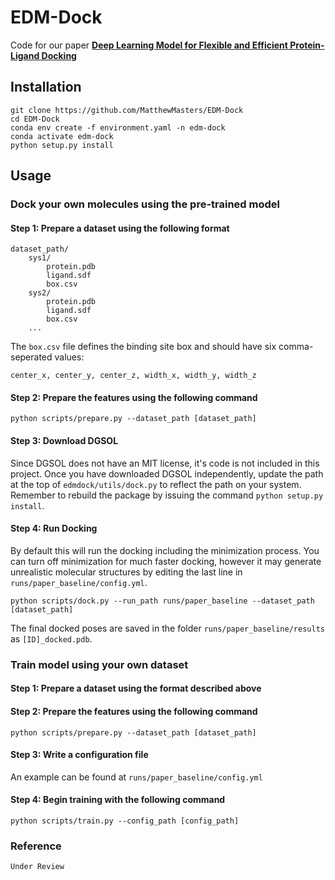 # EDM-Dock

Code for our paper [**Deep Learning Model for Flexible and Efficient Protein-Ligand Docking**]()

## Installation

```
git clone https://github.com/MatthewMasters/EDM-Dock
cd EDM-Dock
conda env create -f environment.yaml -n edm-dock
conda activate edm-dock
python setup.py install
```

## Usage


### Dock your own molecules using the pre-trained model
#### Step 1: Prepare a dataset using the following format
```
dataset_path/
    sys1/
        protein.pdb
        ligand.sdf
        box.csv
    sys2/
        protein.pdb
        ligand.sdf
        box.csv
    ...
```
The `box.csv` file defines the binding site box and should have six comma-seperated values:
```
center_x, center_y, center_z, width_x, width_y, width_z
```
#### Step 2: Prepare the features using the following command
```
python scripts/prepare.py --dataset_path [dataset_path]
```
#### Step 3: Download DGSOL
Since DGSOL does not have an MIT license, it's code is not included in this project.
Once you have downloaded DGSOL independently, update the path at the top of `edmdock/utils/dock.py` to reflect the path on your system.
Remember to rebuild the package by issuing the command `python setup.py install`.

#### Step 4: Run Docking
By default this will run the docking including the minimization process.
You can turn off minimization for much faster docking, however it may generate unrealistic molecular structures by editing the last line in `runs/paper_baseline/config.yml`.
```
python scripts/dock.py --run_path runs/paper_baseline --dataset_path [dataset_path]
```
The final docked poses are saved in the folder `runs/paper_baseline/results` as `[ID]_docked.pdb`.

### Train model using your own dataset

#### Step 1: Prepare a dataset using the format described above
#### Step 2: Prepare the features using the following command 
```
python scripts/prepare.py --dataset_path [dataset_path]
```
#### Step 3: Write a configuration file
An example can be found at `runs/paper_baseline/config.yml`
#### Step 4: Begin training with the following command
```
python scripts/train.py --config_path [config_path]
```

### Reference
```
Under Review
```


